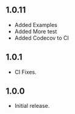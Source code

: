 ## 1.0.11
* Added Examples
* Added More test
* Added Codecov to CI

## 1.0.1

* CI Fixes.

## 1.0.0

* Initial release.